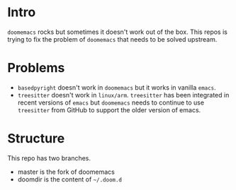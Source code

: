 # Intro
`doomemacs` rocks but sometimes it doesn't work out of the box. This repos is trying to fix the problem of `doomemacs` that needs to be solved upstream.

# Problems
* `basedpyright` doesn't work in `doomemacs` but it works in vanilla `emacs`.
* `treesitter` doesn't work in `linux/arm`. `treesitter` has been integrated in recent versions of `emacs` but `doomemacs` needs to continue to use `treesitter` from GitHub to support the older version of emacs.

# Structure
This repo has two branches.
* master is the fork of doomemacs
* doomdir is the content of `~/.doom.d`
